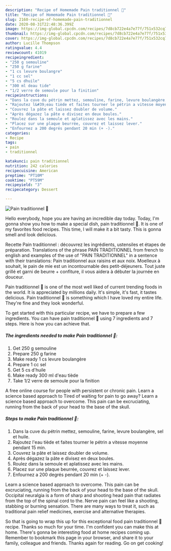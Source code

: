 ```yaml
---
description: "Recipe of Homemade Pain traditionnel 🍞"
title: "Recipe of Homemade Pain traditionnel 🍞"
slug: 2160-recipe-of-homemade-pain-traditionnel
date: 2020-08-31T22:48:36.399Z
image: https://img-global.cpcdn.com/recipes/7d8cb722e4a7e77f/751x532cq70/pain-traditionnel-🍞-photo-principale-de-la-recette.jpg
thumbnail: https://img-global.cpcdn.com/recipes/7d8cb722e4a7e77f/751x532cq70/pain-traditionnel-🍞-photo-principale-de-la-recette.jpg
cover: https://img-global.cpcdn.com/recipes/7d8cb722e4a7e77f/751x532cq70/pain-traditionnel-🍞-photo-principale-de-la-recette.jpg
author: Lucille Thompson
ratingvalue: 4.4
reviewcount: 41019
recipeingredient:
- "250 g semouline"
- "250 g farine"
- "1 cs levure boulangre"
- "1 cc sel"
- "5 cs dhuile"
- "300 ml deau tide"
- "1/2 verre de semoule pour la finition"
recipeinstructions:
- "Dans la cuve du pétrin mettez, semouline, farine, levure boulangère, sel et huile."
- "Rajoutez l&#39;eau tiède et faites tourner le pétrin a vitesse moyenne pendant 15 min."
- "Couvrez la pâte et laissez doubler de volume."
- "Après dégazez la pâte e divisez en deux boules."
- "Roulez dans la semoule et aplatissez avec les mains."
- "Placez sur une plaque beurrée, couvrez et laissez lever."
- "Enfournez a 200 degrés pendant 20 min (+ -)."
categories:
- Recipe
tags:
- pain
- traditionnel

katakunci: pain traditionnel 
nutrition: 242 calories
recipecuisine: American
preptime: "PT10M"
cooktime: "PT59M"
recipeyield: "3"
recipecategory: Dessert

---
```



![Pain traditionnel 🍞](https://img-global.cpcdn.com/recipes/7d8cb722e4a7e77f/751x532cq70/pain-traditionnel-🍞-photo-principale-de-la-recette.jpg)

Hello everybody, hope you are having an incredible day today. Today, I'm gonna show you how to make a special dish, pain traditionnel 🍞. It is one of my favorites food recipes. This time, I will make it a bit tasty. This is gonna smell and look delicious.

Recette Pain traditionnel : découvrez les ingrédients, ustensiles et étapes de préparation. Translations of the phrase PAIN TRADITIONNEL from french to english and examples of the use of &#34;PAIN TRADITIONNEL&#34; in a sentence with their translations: Pain traditionnel aux raisins et aux noix. Moelleux à souhait, le pain de mie est un incontournable des petit-déjeuners. Tout juste grillé et garni de beurre + confiture, il vous aidera à débuter la journée en douceur.

Pain traditionnel 🍞 is one of the most well liked of current trending foods in the world. It is appreciated by millions daily. It's simple, it's fast, it tastes delicious. Pain traditionnel 🍞 is something which I have loved my entire life. They're fine and they look wonderful.


To get started with this particular recipe, we have to prepare a few ingredients. You can have pain traditionnel 🍞 using 7 ingredients and 7 steps. Here is how you can achieve that.

<!--inarticleads1-->

##### The ingredients needed to make Pain traditionnel 🍞:

1. Get 250 g semouline
1. Prepare 250 g farine
1. Make ready 1 cs levure boulangère
1. Prepare 1 cc sel
1. Get 5 cs d&#39;huile
1. Make ready 300 ml d&#39;eau tiède
1. Take 1/2 verre de semoule pour la finition


A free online course for people with persistent or chronic pain. Learn a science based approach to Tired of waiting for pain to go away? Learn a science based approach to overcome. This pain can be excruciating, running from the back of your head to the base of the skull. 

<!--inarticleads2-->

##### Steps to make Pain traditionnel 🍞:

1. Dans la cuve du pétrin mettez, semouline, farine, levure boulangère, sel et huile.
1. Rajoutez l&#39;eau tiède et faites tourner le pétrin a vitesse moyenne pendant 15 min.
1. Couvrez la pâte et laissez doubler de volume.
1. Après dégazez la pâte e divisez en deux boules.
1. Roulez dans la semoule et aplatissez avec les mains.
1. Placez sur une plaque beurrée, couvrez et laissez lever.
1. Enfournez a 200 degrés pendant 20 min (+ -).


Learn a science based approach to overcome. This pain can be excruciating, running from the back of your head to the base of the skull. Occipital neuralgia is a form of sharp and shooting head pain that radiates from the top of the spinal cord to the. Nerve pain can feel like a shooting, stabbing or burning sensation. There are many ways to treat it, such as traditional pain relief medicines, exercise and alternative therapies. 

So that is going to wrap this up for this exceptional food pain traditionnel 🍞 recipe. Thanks so much for your time. I'm confident you can make this at home. There's gonna be interesting food at home recipes coming up. Remember to bookmark this page in your browser, and share it to your family, colleague and friends. Thanks again for reading. Go on get cooking!
